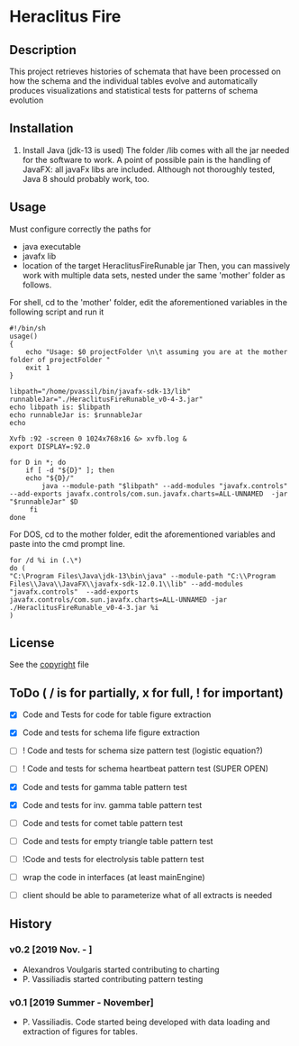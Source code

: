 # Heraclitus Fire

## Description
This project retrieves histories of schemata that have been processed on how the schema and the individual tables evolve and automatically produces visualizations and statistical tests for patterns of schema evolution  

## Installation
1. Install Java (jdk-13 is used)
The folder /lib comes with all the jar needed for the software to work.
A point of possible pain is the handling of JavaFX: all javaFx libs are included.
Although not thoroughly tested, Java 8 should probably work, too. 

## Usage
Must configure correctly the paths for
- java executable
- javafx lib
- location of the target HeraclitusFireRunable jar
Then, you can massively work with multiple data sets, nested under the same 'mother' folder as follows.

For shell, cd to the 'mother' folder, edit the aforementioned variables in the following script and run it

``` Shell
#!/bin/sh
usage()  
{  
	echo "Usage: $0 projectFolder \n\t assuming you are at the mother folder of projectFolder "  
 	exit 1  
} 

libpath="/home/pvassil/bin/javafx-sdk-13/lib"
runnableJar="./HeraclitusFireRunable_v0-4-3.jar"
echo libpath is: $libpath
echo runnableJar is: $runnableJar
echo

Xvfb :92 -screen 0 1024x768x16 &> xvfb.log &
export DISPLAY=:92.0

for D in *; do
    if [ -d "${D}" ]; then
	echo "${D}/"   
        java --module-path "$libpath" --add-modules "javafx.controls"   --add-exports javafx.controls/com.sun.javafx.charts=ALL-UNNAMED  -jar "$runnableJar" $D
     fi
done
```

For DOS, cd to the mother folder, edit the aforementioned variables and paste into the cmd prompt line.

``` DOS
for /d %i in (.\*) 
do (
"C:\Program Files\Java\jdk-13\bin\java" --module-path "C:\\Program Files\\Java\\JavaFX\\javafx-sdk-12.0.1\\lib" --add-modules "javafx.controls"  --add-exports javafx.controls/com.sun.javafx.charts=ALL-UNNAMED -jar ./HeraclitusFireRunable_v0-4-3.jar %i
)
```

## License
See the [copyright](copyright.md) file

## ToDo ( / is for  partially, x for full, ! for important)
- [x] Code and Tests for code for table figure extraction
- [x] Code and tests for schema life figure extraction
- [ ] ! Code and tests for schema size pattern test (logistic equation?)
- [ ] ! Code and tests for schema heartbeat pattern test (SUPER OPEN)
- [x] Code and tests for gamma table pattern test 
- [x] Code and tests for inv. gamma table pattern test
- [ ] Code and tests for comet table pattern test
- [ ] Code and tests for empty triangle table pattern test
- [ ] !Code and tests for electrolysis table pattern test
- [ ] wrap the code in interfaces (at least mainEngine)
- [ ] client should be able to parameterize what of all extracts is needed


## History
### v0.2 [2019 Nov. - ]
* Alexandros Voulgaris started contributing to charting
* P. Vassiliadis started contributing pattern testing

### v0.1 [2019 Summer - November]
* P. Vassiliadis. Code started being developed with data loading and extraction of figures for tables.

